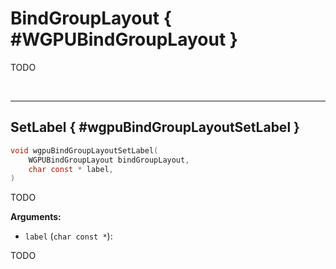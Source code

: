 

# BindGroupLayout { #WGPUBindGroupLayout }


TODO




<br/><!-- poor man's styling, just for the demo before we use a non default theme -->
***

## SetLabel { #wgpuBindGroupLayoutSetLabel }

```C
void wgpuBindGroupLayoutSetLabel(
	WGPUBindGroupLayout bindGroupLayout,
	char const * label,
)
```


TODO




**Arguments:**


 - `label` (`char const *`):


TODO






